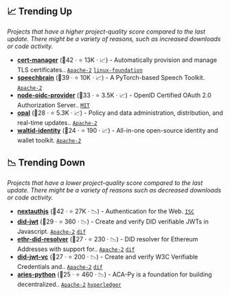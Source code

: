 ## 📈 Trending Up

_Projects that have a higher project-quality score compared to the last update. There might be a variety of reasons, such as increased downloads or code activity._

- <b><a href="https://github.com/cert-manager/cert-manager">cert-manager</a></b> (🥇42 ·  ⭐ 13K · 📈) - Automatically provision and manage TLS certificates.. <code><a href="http://bit.ly/3nYMfla">Apache-2</a></code> <a href="https://www.linuxfoundation.org/"><code>linux-foundation</code></a>
- <b><a href="https://github.com/speechbrain/speechbrain">speechbrain</a></b> (🥇39 ·  ⭐ 10K · 📈) - A PyTorch-based Speech Toolkit. <code><a href="http://bit.ly/3nYMfla">Apache-2</a></code>
- <b><a href="https://github.com/panva/node-oidc-provider">node-oidc-provider</a></b> (🥈33 ·  ⭐ 3.5K · 📈) - OpenID Certified OAuth 2.0 Authorization Server.. <code><a href="http://bit.ly/34MBwT8">MIT</a></code>
- <b><a href="https://github.com/permitio/opal">opal</a></b> (🥉28 ·  ⭐ 5.3K · 📈) - Policy and data administration, distribution, and real-time updates.. <code><a href="http://bit.ly/3nYMfla">Apache-2</a></code>
- <b><a href="https://github.com/walt-id/waltid-identity">waltid-identity</a></b> (🥇24 ·  ⭐ 190 · 📈) - All-in-one open-source identity and wallet toolkit. <code><a href="http://bit.ly/3nYMfla">Apache-2</a></code>

## 📉 Trending Down

_Projects that have a lower project-quality score compared to the last update. There might be a variety of reasons such as decreased downloads or code activity._

- <b><a href="https://github.com/nextauthjs/next-auth">nextauthjs</a></b> (🥇42 ·  ⭐ 27K · 📉) - Authentication for the Web. <code><a href="http://bit.ly/3hkKRql">ISC</a></code>
- <b><a href="https://github.com/decentralized-identity/did-jwt">did-jwt</a></b> (🥇29 ·  ⭐ 360 · 📉) - Create and verify DID verifiable JWTs in Javascript. <code><a href="http://bit.ly/3nYMfla">Apache-2</a></code> <a href="https://identity.foundation/"><code>dif</code></a>
- <b><a href="https://github.com/decentralized-identity/ethr-did-resolver">ethr-did-resolver</a></b> (🥇27 ·  ⭐ 230 · 📉) - DID resolver for Ethereum Addresses with support for.. <code><a href="http://bit.ly/3nYMfla">Apache-2</a></code> <a href="https://identity.foundation/"><code>dif</code></a>
- <b><a href="https://github.com/decentralized-identity/did-jwt-vc">did-jwt-vc</a></b> (🥇27 ·  ⭐ 200 · 📉) - Create and verify W3C Verifiable Credentials and.. <code><a href="http://bit.ly/3nYMfla">Apache-2</a></code> <a href="https://identity.foundation/"><code>dif</code></a>
- <b><a href="https://github.com/openwallet-foundation/acapy">aries-python</a></b> (🥇25 ·  ⭐ 460 · 📉) - ACA-Py is a foundation for building decentralized.. <code><a href="http://bit.ly/3nYMfla">Apache-2</a></code> <a href="https://www.hyperledger.org/"><code>hyperledger</code></a>

